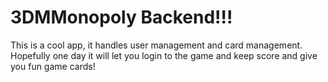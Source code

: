 # 3DMMonopoly Backend!!!

This is a cool app, it handles user management and card management. Hopefully one day
it will let you login to the game and keep score and give you fun game cards!